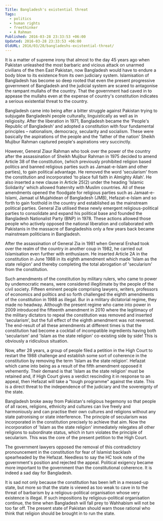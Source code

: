 ```yaml
---
Title: Bangladesh's existential threat
Tags:
  - politics
  - human rights
  - freethinker
  - A Rahman
Published: 2016-03-28 23:33:53 +06:00
Updated: 2016-03-28 23:33:53 +06:00
OldURL: 2016/03/28/bangladeshs-existential-threat/
---
```


It is a matter of supreme irony that almost to the day 45 years ago when Pakistan unleashed the most barbaric and vicious attack on unarmed civilians of the then East Pakistan, now Bangladesh would have to endure a body blow to its existence from its own judiciary system. Islamisation of Bangladesh has become so deep rooted that even the present progressive government of Bangladesh and the judicial system are scared to antagonise the rampant mullahs of the country. That the government had caved in to appease the mullahs even at the expense of country's constitution indicates a serious existential threat to the country.

Bangladesh came into being after a bitter struggle against Pakistan trying to subjugate Bangladeshi people culturally, linguistically as well as in religiosity. After the liberation in 1971, Bangladesh became the 'People's Republic of Bangladesh' and adopted a constitution with four fundamental principles – nationalism, democracy, secularity and socialism. These were basically the aspirations of the people and the 'father of the nation' Sheikh Mujibur Rahman captured people's aspirations very succinctly.

However, General Ziaur Rahman who took over the power of the country after the assassination of Sheikh Mujibur Rahman in 1975 decided to amend Article 38 of the constitution, (which previously prohibited religion based politics and banned religious parties such as Jamaat-e-Islam and other parties), to gain political advantage. He removed the word 'secularism' from the constitution and incorporated 'to place full faith in Almighty Allah'. He also inserted a new clause in Article 25(2) under the heading 'Islamic Solidarity' which allowed fraternity with Muslim countries. All of these amendments opened the floodgate for religious parties such as Jamaat-e-Islami, Jamaat ul Mujahidean of Bangladesh (JMB), Hefazat-e-Islam and so forth to gain foothold in the country and established as the mainstream political parties. General Zia utilised these newly emergent religious-political parties to consolidate and expand his political base and founded the Bangladesh Nationalist Party (BNP) in 1978. These actions allowed those people who actively opposed the national liberation and collaborated with Pakistanis in the massacre of Bangladeshis only a few years back became mainstream politicians in Bangladesh.

After the assassination of General Zia in 1981 when General Ershad took over the realm of the country in another coup in 1982, he carried out Islamisation even further with enthusiasm. He inserted Article 2A in the constitution in June 1988 in its eighth amendment which made 'Islam as the state religion' and thereby completing the total abrogation of 'secularism' from the constitution.

Such amendments of the constitution by military rulers, who came to power by undemocratic means, were considered illegitimate by the people of the civil society. Fifteen eminent people comprising lawyers, writers, professors of economics and politics and so forth challenged the eighth amendments of the constitution in 1988 as illegal. Bur in a military dictatorial regime, they made no headway. Although the present regime who came into power in 2009 introduced the fifteenth amendment in 2010 where the legitimacy of the military dictators to repeal the constitution was removed and inserted 'secularism', but the full effect of the eighth amendment was not reversed. The end-result of all these amendments at different times is that the constitution had become a cocktail of incompatible ingredients having both 'secularism' and 'Islam as the state religion' co-existing side by side! This is obviously a ridiculous situation.

Now, after 28 years, a group of people filed a petition in the High Court to restart the 1988 challenge and establish some sort of coherence in the constitution by removing the term 'Islam as the state religion'. Hefazat which came into being as a result of the fifth amendment opposed it vehemently. Their demand is that 'Islam as the state religion' must be retained and, if High Court gives a verdict rescinding it in response to an appeal, then Hefazat will take a "tough programme" against the state. This is a direct threat to the independence of the judiciary and the sovereignty of the state.

Bangladesh broke away from Pakistan's religious hegemony so that people of all races, religions, ethnicity and cultures can live freely and harmoniously and can practise their own cultures and religions without any state patronising or state interference. The principle of secularism was incorporated in the constitution precisely to achieve that aim. Now the incorporation of 'Islam as the state religion' immediately relegates all other religions to subordinate status, which in turn violates the principle of secularism. This was the core of the present petition to the High Court.

The government lawyers opposed the removal of this contradictory pronouncement in the constitution for fear of Islamist backlash spearheaded by the Hefazat. Needless to say the HC took note of the government's position and rejected the appeal. Political exigency became more important to the government than the constitutional coherence. It is indeed a sad day for Bangladesh.

It is sad not only because the constitution has been left in a messed-up state, but more so that the state is viewed as too weak to cave in to the threat of barbarism by a religious-political organisation whose very existence is illegal. If such impositions by religious-political organisation continue, the time when Bangladesh will fall prey to Wahhabism will not be too far off. The present state of Pakistan should warn those rational who think that religion should be brought in to run the state.

&nbsp;
